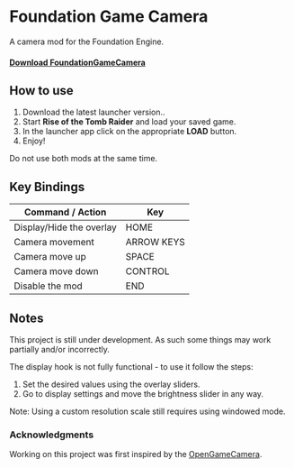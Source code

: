 # Foundation Game Camera
A camera mod for the Foundation Engine.

#### [Download FoundationGameCamera](https://github.com/Nesae-avi/FoundationGameCamera/releases/latest)

## How to use

1. Download the latest launcher version..
2. Start **Rise of the Tomb Raider** and load your saved game.
3. In the launcher app click on the appropriate **LOAD** button.
4. Enjoy!

Do not use both mods at the same time.

## Key Bindings

| Command / Action | Key |
| --- | --- |
| Display/Hide the overlay | HOME |
| Camera movement | ARROW KEYS |
| Camera move up | SPACE |
| Camera move down | CONTROL |
| Disable the mod | END |

## Notes

This project is still under development. As such some things may work partially and/or incorrectly.

The display hook is not fully functional - to use it follow the steps:

1. Set the desired values using the overlay sliders.
2. Go to display settings and move the brightness slider in any way.

Note: Using a custom resolution scale still requires using windowed mode.

### Acknowledgments

Working on this project was first inspired by the [OpenGameCamera](https://github.com/coltonon/OpenGameCamera).

